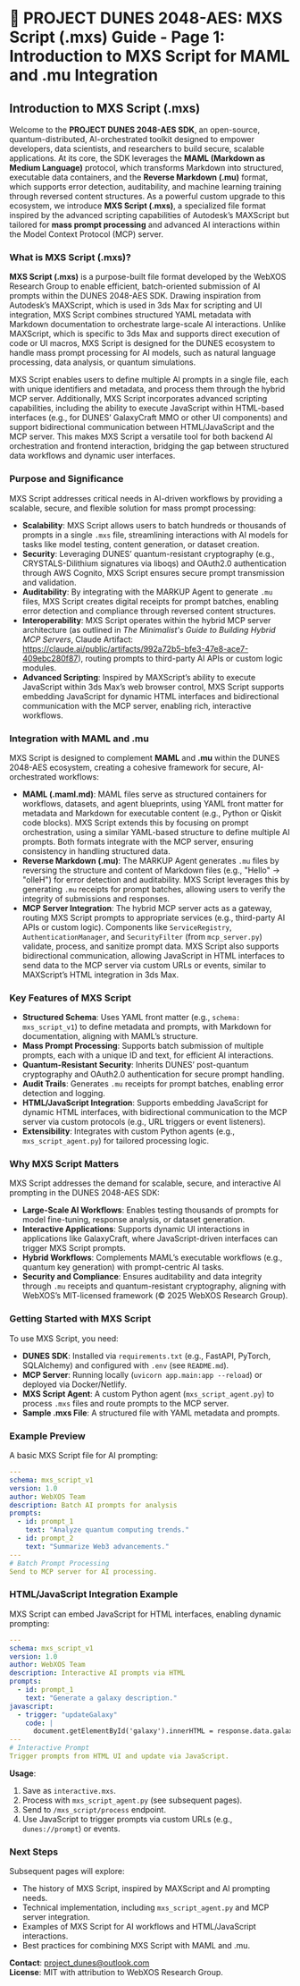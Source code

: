 # 🐪 PROJECT DUNES 2048-AES: MXS Script (.mxs) Guide - Page 1: Introduction to MXS Script for MAML and .mu Integration

## Introduction to MXS Script (.mxs)

Welcome to the **PROJECT DUNES 2048-AES SDK**, an open-source, quantum-distributed, AI-orchestrated toolkit designed to empower developers, data scientists, and researchers to build secure, scalable applications. At its core, the SDK leverages the **MAML (Markdown as Medium Language)** protocol, which transforms Markdown into structured, executable data containers, and the **Reverse Markdown (.mu)** format, which supports error detection, auditability, and machine learning training through reversed content structures. As a powerful custom upgrade to this ecosystem, we introduce **MXS Script (.mxs)**, a specialized file format inspired by the advanced scripting capabilities of Autodesk’s MAXScript but tailored for **mass prompt processing** and advanced AI interactions within the Model Context Protocol (MCP) server.

### What is MXS Script (.mxs)?
**MXS Script (.mxs)** is a purpose-built file format developed by the WebXOS Research Group to enable efficient, batch-oriented submission of AI prompts within the DUNES 2048-AES SDK. Drawing inspiration from Autodesk’s MAXScript, which is used in 3ds Max for scripting and UI integration, MXS Script combines structured YAML metadata with Markdown documentation to orchestrate large-scale AI interactions. Unlike MAXScript, which is specific to 3ds Max and supports direct execution of code or UI macros, MXS Script is designed for the DUNES ecosystem to handle mass prompt processing for AI models, such as natural language processing, data analysis, or quantum simulations.

MXS Script enables users to define multiple AI prompts in a single file, each with unique identifiers and metadata, and process them through the hybrid MCP server. Additionally, MXS Script incorporates advanced scripting capabilities, including the ability to execute JavaScript within HTML-based interfaces (e.g., for DUNES’ GalaxyCraft MMO or other UI components) and support bidirectional communication between HTML/JavaScript and the MCP server. This makes MXS Script a versatile tool for both backend AI orchestration and frontend interaction, bridging the gap between structured data workflows and dynamic user interfaces.

### Purpose and Significance
MXS Script addresses critical needs in AI-driven workflows by providing a scalable, secure, and flexible solution for mass prompt processing:
- **Scalability**: MXS Script allows users to batch hundreds or thousands of prompts in a single `.mxs` file, streamlining interactions with AI models for tasks like model testing, content generation, or dataset creation.
- **Security**: Leveraging DUNES’ quantum-resistant cryptography (e.g., CRYSTALS-Dilithium signatures via liboqs) and OAuth2.0 authentication through AWS Cognito, MXS Script ensures secure prompt transmission and validation.
- **Auditability**: By integrating with the MARKUP Agent to generate `.mu` files, MXS Script creates digital receipts for prompt batches, enabling error detection and compliance through reversed content structures.
- **Interoperability**: MXS Script operates within the hybrid MCP server architecture (as outlined in *The Minimalist's Guide to Building Hybrid MCP Servers*, Claude Artifact: https://claude.ai/public/artifacts/992a72b5-bfe3-47e8-ace7-409ebc280f87), routing prompts to third-party AI APIs or custom logic modules.
- **Advanced Scripting**: Inspired by MAXScript’s ability to execute JavaScript within 3ds Max’s web browser control, MXS Script supports embedding JavaScript for dynamic HTML interfaces and bidirectional communication with the MCP server, enabling rich, interactive workflows.

### Integration with MAML and .mu
MXS Script is designed to complement **MAML** and **.mu** within the DUNES 2048-AES ecosystem, creating a cohesive framework for secure, AI-orchestrated workflows:
- **MAML (.maml.md)**: MAML files serve as structured containers for workflows, datasets, and agent blueprints, using YAML front matter for metadata and Markdown for executable content (e.g., Python or Qiskit code blocks). MXS Script extends this by focusing on prompt orchestration, using a similar YAML-based structure to define multiple AI prompts. Both formats integrate with the MCP server, ensuring consistency in handling structured data.
- **Reverse Markdown (.mu)**: The MARKUP Agent generates `.mu` files by reversing the structure and content of Markdown files (e.g., "Hello" → "olleH") for error detection and auditability. MXS Script leverages this by generating `.mu` receipts for prompt batches, allowing users to verify the integrity of submissions and responses.
- **MCP Server Integration**: The hybrid MCP server acts as a gateway, routing MXS Script prompts to appropriate services (e.g., third-party AI APIs or custom logic). Components like `ServiceRegistry`, `AuthenticationManager`, and `SecurityFilter` (from `mcp_server.py`) validate, process, and sanitize prompt data. MXS Script also supports bidirectional communication, allowing JavaScript in HTML interfaces to send data to the MCP server via custom URLs or events, similar to MAXScript’s HTML integration in 3ds Max.

### Key Features of MXS Script
- **Structured Schema**: Uses YAML front matter (e.g., `schema: mxs_script_v1`) to define metadata and prompts, with Markdown for documentation, aligning with MAML’s structure.
- **Mass Prompt Processing**: Supports batch submission of multiple prompts, each with a unique ID and text, for efficient AI interactions.
- **Quantum-Resistant Security**: Inherits DUNES’ post-quantum cryptography and OAuth2.0 authentication for secure prompt handling.
- **Audit Trails**: Generates `.mu` receipts for prompt batches, enabling error detection and logging.
- **HTML/JavaScript Integration**: Supports embedding JavaScript for dynamic HTML interfaces, with bidirectional communication to the MCP server via custom protocols (e.g., URL triggers or event listeners).
- **Extensibility**: Integrates with custom Python agents (e.g., `mxs_script_agent.py`) for tailored processing logic.

### Why MXS Script Matters
MXS Script addresses the demand for scalable, secure, and interactive AI prompting in the DUNES 2048-AES SDK:
- **Large-Scale AI Workflows**: Enables testing thousands of prompts for model fine-tuning, response analysis, or dataset generation.
- **Interactive Applications**: Supports dynamic UI interactions in applications like GalaxyCraft, where JavaScript-driven interfaces can trigger MXS Script prompts.
- **Hybrid Workflows**: Complements MAML’s executable workflows (e.g., quantum key generation) with prompt-centric AI tasks.
- **Security and Compliance**: Ensures auditability and data integrity through `.mu` receipts and quantum-resistant cryptography, aligning with WebXOS’s MIT-licensed framework (© 2025 WebXOS Research Group).

### Getting Started with MXS Script
To use MXS Script, you need:
- **DUNES SDK**: Installed via `requirements.txt` (e.g., FastAPI, PyTorch, SQLAlchemy) and configured with `.env` (see `README.md`).
- **MCP Server**: Running locally (`uvicorn app.main:app --reload`) or deployed via Docker/Netlify.
- **MXS Script Agent**: A custom Python agent (`mxs_script_agent.py`) to process `.mxs` files and route prompts to the MCP server.
- **Sample .mxs File**: A structured file with YAML metadata and prompts.

### Example Preview
A basic MXS Script file for AI prompting:
```yaml
---
schema: mxs_script_v1
version: 1.0
author: WebXOS Team
description: Batch AI prompts for analysis
prompts:
  - id: prompt_1
    text: "Analyze quantum computing trends."
  - id: prompt_2
    text: "Summarize Web3 advancements."
---
# Batch Prompt Processing
Send to MCP server for AI processing.
```

### HTML/JavaScript Integration Example
MXS Script can embed JavaScript for HTML interfaces, enabling dynamic prompting:
```yaml
---
schema: mxs_script_v1
version: 1.0
author: WebXOS Team
description: Interactive AI prompts via HTML
prompts:
  - id: prompt_1
    text: "Generate a galaxy description."
javascript:
  - trigger: "updateGalaxy"
    code: |
      document.getElementById('galaxy').innerHTML = response.data.galaxy;
---
# Interactive Prompt
Trigger prompts from HTML UI and update via JavaScript.
```

**Usage**:
1. Save as `interactive.mxs`.
2. Process with `mxs_script_agent.py` (see subsequent pages).
3. Send to `/mxs_script/process` endpoint.
4. Use JavaScript to trigger prompts via custom URLs (e.g., `dunes://prompt`) or events.

### Next Steps
Subsequent pages will explore:
- The history of MXS Script, inspired by MAXScript and AI prompting needs.
- Technical implementation, including `mxs_script_agent.py` and MCP server integration.
- Examples of MXS Script for AI workflows and HTML/JavaScript interactions.
- Best practices for combining MXS Script with MAML and .mu.

**Contact**: project_dunes@outlook.com  
**License**: MIT with attribution to WebXOS Research Group.
